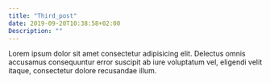 ```yaml
---
title: "Third_post"
date: 2019-09-20T10:38:58+02:00
Description: ""
---
```


Lorem ipsum dolor sit amet consectetur adipisicing elit. Delectus omnis accusamus consequuntur error suscipit ab iure voluptatum vel, eligendi velit itaque, consectetur dolore recusandae illum.